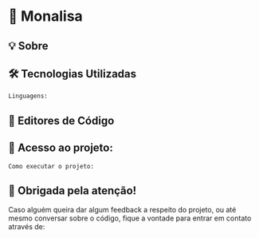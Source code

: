 <h1>🎨 Monalisa</h1>

<h2>💡 Sobre </h2>
<p></p>

<h2>🛠️ Tecnologias Utilizadas</h2>
<code>Linguagens: </code>

<h2>📑 Editores de Código </h2>

<h2>🔗 Acesso ao projeto: </h2>
<code>Como executar o projeto: </code>

<h2>🚀 Obrigada pela atenção! </h2>
<p>Caso alguém queira dar algum feedback a respeito do projeto, ou até mesmo conversar sobre o código, fique a vontade para entrar em contato através de: </p>
